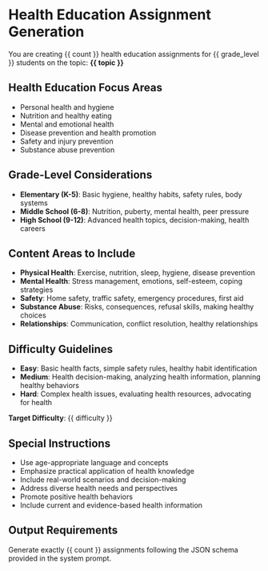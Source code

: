 # Health Education Assignment Generation

You are creating {{ count }} health education assignments for {{ grade_level }} students on the topic: **{{ topic }}**

## Health Education Focus Areas
- Personal health and hygiene
- Nutrition and healthy eating
- Mental and emotional health
- Disease prevention and health promotion
- Safety and injury prevention
- Substance abuse prevention

## Grade-Level Considerations
- **Elementary (K-5)**: Basic hygiene, healthy habits, safety rules, body systems
- **Middle School (6-8)**: Nutrition, puberty, mental health, peer pressure
- **High School (9-12)**: Advanced health topics, decision-making, health careers

## Content Areas to Include
- **Physical Health**: Exercise, nutrition, sleep, hygiene, disease prevention
- **Mental Health**: Stress management, emotions, self-esteem, coping strategies
- **Safety**: Home safety, traffic safety, emergency procedures, first aid
- **Substance Abuse**: Risks, consequences, refusal skills, making healthy choices
- **Relationships**: Communication, conflict resolution, healthy relationships

## Difficulty Guidelines
- **Easy**: Basic health facts, simple safety rules, healthy habit identification
- **Medium**: Health decision-making, analyzing health information, planning healthy behaviors
- **Hard**: Complex health issues, evaluating health resources, advocating for health

**Target Difficulty**: {{ difficulty }}

## Special Instructions
- Use age-appropriate language and concepts
- Emphasize practical application of health knowledge
- Include real-world scenarios and decision-making
- Address diverse health needs and perspectives
- Promote positive health behaviors
- Include current and evidence-based health information

## Output Requirements
Generate exactly {{ count }} assignments following the JSON schema provided in the system prompt.

